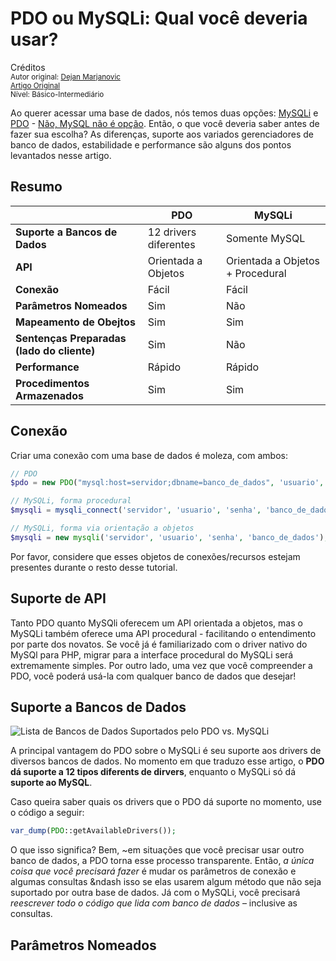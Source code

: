 PDO ou  MySQLi: Qual você deveria usar?
==============================================
Créditos<br/>
<small>Autor original: [Dejan Marjanovic](https://tutsplus.com/authors/dejan-marjanovic)<br/>[Artigo Original](https://code.tutsplus.com/tutorials/pdo-vs-mysqli-which-should-you-use--net-24059)<br/>Nível: Básico-Intermediário</small>

Ao querer acessar uma base de dados, nós temos duas opções: [MySQLi](http://www.php.net/manual/en/book.mysqli.php) e [PDO](http://www.php.net/manual/en/book.mysqli.php) - [Não, MySQL não é opção](http://php.net/manual/en/migration55.deprecated.php). Então, o que você deveria saber antes de fazer sua escolha? As diferenças, suporte aos variados gerenciadores de banco de dados, estabilidade e performance são alguns dos pontos levantados nesse artigo.

## Resumo
| |PDO|MySQLi|
|------|------|------|
|**Suporte a Bancos de Dados**|12 drivers diferentes|Somente MySQL|
|**API**|Orientada a Objetos|Orientada a Objetos + Procedural|
|**Conexão**|Fácil|Fácil|
|**Parâmetros Nomeados**|Sim|Não|
|**Mapeamento de Obejtos**|Sim|Sim|
|**Sentenças Preparadas (lado do cliente)**|Sim|Não|
|**Performance**|Rápido|Rápido|
|**Procedimentos Armazenados**|Sim|Sim|

## Conexão
Criar uma conexão com uma base de dados é moleza, com ambos:

```php
// PDO
$pdo = new PDO("mysql:host=servidor;dbname=banco_de_dados", 'usuario', 'senha');

// MySQLi, forma procedural
$mysqli = mysqli_connect('servidor', 'usuario', 'senha', 'banco_de_dados');

// MySQLi, forma via orientação a objetos
$mysqli = new mysqli('servidor', 'usuario', 'senha', 'banco_de_dados');
```

Por favor, considere que esses objetos de conexões/recursos estejam presentes durante o resto desse tutorial.

## Suporte de API
Tanto PDO quanto MySQli oferecem um API orientada a objetos, mas o MySQLi também oferece uma API procedural - facilitando o entendimento por parte dos novatos. Se você já é familiarizado com o driver nativo do MySQl para PHP, migrar para a interface procedural do MySQLi será extremamente simples. Por outro lado, uma vez que você compreender a PDO, você poderá usá-la com qualquer banco de dados que desejar!

## Suporte a Bancos de Dados
![Lista de Bancos de Dados Suportados pelo PDO vs. MySQLi](https://cdn.tutsplus.com/net/uploads/legacy/2013_phpvsmysqli/tutorial_3.png "Lista de Bancos de Dados Suportados pelo PDO vs. MySQLi")

A principal vantagem do PDO sobre o MySQLi é seu suporte aos drivers de diversos bancos de dados. No momento em que traduzo esse artigo, o **PDO dá suporte a 12 tipos diferents de dirvers**, enquanto o MySQLi só dá **suporte ao MySQL**.

Caso queira saber quais os drivers que o PDO dá suporte no momento, use o código a seguir:

```php
var_dump(PDO::getAvailableDrivers());
```
O que isso significa? Bem, ~em situações que você precisar usar outro banco de dados, a PDO torna esse processo transparente. Então, *a única coisa que você precisará fazer* é mudar os parâmetros de conexão e algumas consultas &ndash isso se elas usarem algum método que não seja suportado por outra base de dados. Já com o MySQLi, você precisará *reescrever todo o código que lida com banco de dados* &ndash; inclusive as consultas.

## Parâmetros Nomeados
